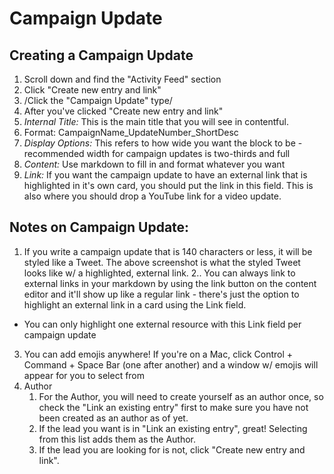 # Campaign Update

## Creating a Campaign Update
1. Scroll down and find the "Activity Feed" section
2. Click "Create new entry and link"
3. /Click the "Campaign Update" type/
4. After you've clicked "Create new entry and link"
5. *Internal Title:* This is the main title that you will see in contentful.
  1. Format: CampaignName_UpdateNumber_ShortDesc
  2. *Display Options:* This refers to how wide you want the block to be - recommended width for campaign updates is two-thirds and full
6. *Content:* Use markdown to fill in and format whatever you want
7. *Link:* If you want the campaign update to have an external link that is highlighted in it's own card, you should put the link in this field. This is also where you should drop a YouTube link for a video update. 


## Notes on Campaign Update:
1. If you write a campaign update that is 140 characters or less, it will be styled like a Tweet. The above screenshot is what the styled Tweet looks like w/ a highlighted, external link.
2.. You can always link to external links in your markdown by using the link button  on the content editor and it'll show up like a regular link - there's just the option to highlight an external link in a card using the Link field.
- You can only highlight one external resource with this Link field per campaign update
3. You can add emojis anywhere! If you're on a Mac, click Control + Command + Space Bar (one after another) and a window w/ emojis will appear for you to select from
9. Author
    1. For the Author, you will need to create yourself as an author once, so check the "Link an existing entry" first to make sure you have not been created as an author as of yet.
    2. If the lead you want is in "Link an existing entry", great! Selecting from this list adds them as the Author. 
    3. If the lead you are looking for is not, click "Create new entry and link".
